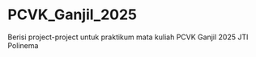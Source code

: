 # PCVK_Ganjil_2025
Berisi project-project untuk praktikum mata kuliah PCVK Ganjil 2025 JTI Polinema
